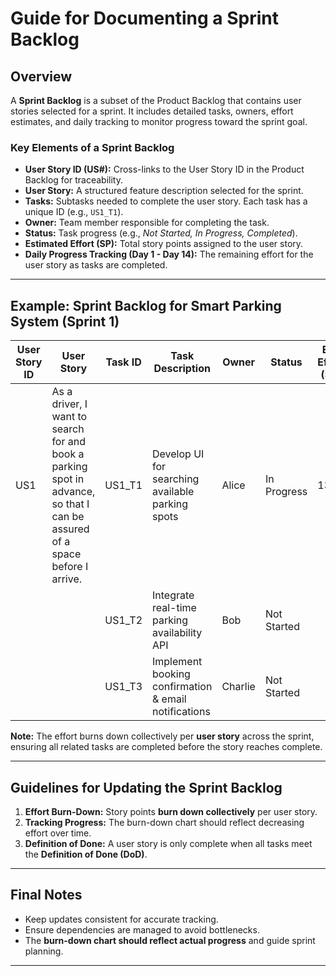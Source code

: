 # Guide for Documenting a Sprint Backlog  

## Overview  
A **Sprint Backlog** is a subset of the Product Backlog that contains user stories selected for a sprint. It includes detailed tasks, owners, effort estimates, and daily tracking to monitor progress toward the sprint goal.

### **Key Elements of a Sprint Backlog**
- **User Story ID (US#):** Cross-links to the User Story ID in the Product Backlog for traceability.  
- **User Story:** A structured feature description selected for the sprint.  
- **Tasks:** Subtasks needed to complete the user story. Each task has a unique ID (e.g., `US1_T1`).  
- **Owner:** Team member responsible for completing the task.  
- **Status:** Task progress (e.g., *Not Started, In Progress, Completed*).  
- **Estimated Effort (SP):** Total story points assigned to the user story.  
- **Daily Progress Tracking (Day 1 - Day 14):** The remaining effort for the user story as tasks are completed.

---

## **Example: Sprint Backlog for Smart Parking System (Sprint 1)**  

| User Story ID | User Story | Task ID | Task Description | Owner | Status | Est. Effort (SP) | Day 1 | Day 2 | Day 3 | Day 4 | Day 5 | Day 6 | Day 7 | Day 8 | Day 9 | Day 10 | Day 11 | Day 12 | Day 13 | Day 14 |
|--------------|-----------|---------|------------------|-------|--------|----------------|-------|-------|-------|-------|-------|-------|-------|-------|-------|--------|--------|--------|--------|--------|
| US1 | As a driver, I want to search for and book a parking spot in advance, so that I can be assured of a space before I arrive. | US1_T1 | Develop UI for searching available parking spots | Alice | In Progress | 13 |  |  |  |  |  |  |  |  |  |  |  |  |  |  |
|  |  | US1_T2 | Integrate real-time parking availability API | Bob | Not Started |  |  |  |  |  |  |  |  |  |  |  |  |  |  |  |
|  |  | US1_T3 | Implement booking confirmation & email notifications | Charlie | Not Started |  |  |  |  |  |  |  |  |  |  |  |  |  |  |  |

**Note:** The effort burns down collectively per **user story** across the sprint, ensuring all related tasks are completed before the story reaches complete.

---

## **Guidelines for Updating the Sprint Backlog**
1. **Effort Burn-Down:** Story points **burn down collectively** per user story.
2. **Tracking Progress:** The burn-down chart should reflect decreasing effort over time.
3. **Definition of Done:** A user story is only complete when all tasks meet the **Definition of Done (DoD)**.

---

## **Final Notes**
- Keep updates consistent for accurate tracking.
- Ensure dependencies are managed to avoid bottlenecks.
- The **burn-down chart should reflect actual progress** and guide sprint planning.

---

